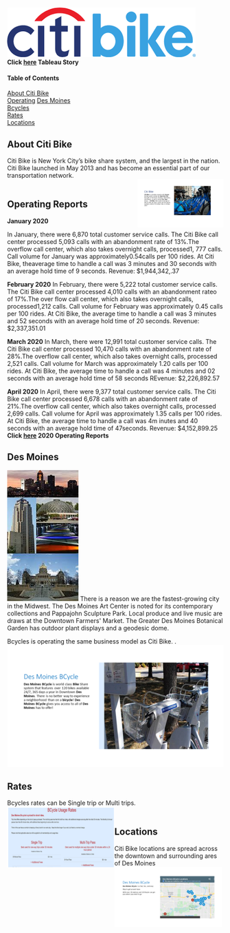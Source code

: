![Header](/pics/Logocb.png)  
**Click [here](https://public.tableau.com/profile/tenley5222#!/vizhome/DesMoines/Fact?publish=yes) Tableau Story**
#### Table of Contents

[About Citi Bike](#about-citi-bike)  
[Operating](#operating) 
[Des Moines](#about-des-moines)   
[Bcycles](#about-bcycles)  
[Rates](#rates)  
[Locations](#locations) 



## About Citi Bike
Citi Bike is New York City’s bike share system, and the largest in the nation. Citi Bike launched in May 2013 and has become an essential part of our transportation network.
<br/><img align="right" width="200" src="/pics/CitiBike.png"><br/>

## Operating Reports
**January 2020**

In January, there were 6,870 total customer service calls. The Citi Bike call center processed 5,093 calls with an abandonment rate of 13%.The overflow call center, which also takes overnight calls, processed1, 777 calls. Call volume for January was approximately0.54calls per 100 rides. At Citi Bike, theaverage time to handle a call was 3 minutes and 30 seconds with an average hold time of 9 seconds. 
Revenue: $1,944,342,.37

**February 2020**
In February, there were 5,222 total customer service calls. The Citi Bike call center processed 4,010 calls with an abandonment rateo of 17%.The over flow call center, which also takes overnight calls, processed1,212 calls. Call volume for February was approximately 0.45 calls per 100 rides. At Citi Bike, the average time to handle a call was 3 minutes and 52 seconds with an average hold time of 20 seconds.
Revenue:  $2,337,351.01

**March 2020**
In March, there were 12,991 total customer service calls. The Citi Bike call center processed 10,470 calls with an abandonment rate of 28%.The overflow call center, which also takes overnight calls, processed 2,521 calls. Call volume for March was approximately 1.20 calls per 100 rides. At Citi Bike, the average time to handle a call was 4 minutes and 02 seconds with an average hold time of 58 seconds
REvenue: $2,226,892.57

**April 2020**
In April, there were 9,377 total customer service calls. The Citi Bike call center processed 6,678 calls with an abandonment rate of 21%.The overflow call center, which also takes overnight calls, processed 2,699 calls. Call volume for April was approximately 1.35 calls per 100 rides. At Citi Bike, the average time to handle a call was 4m inutes and 40 seconds with an average hold time of 47seconds.
Revenue: $4,152,899.25
**Click [here](https://public.tableau.com/profile/tenley5222#!/vizhome/DesMoines/Fact?publish=yes) 2020 Operating Reports**

## Des Moines
![](/pics/Desmoins.png)
There is a reason we are the fastest-growing city in the Midwest. The Des Moines Art Center is noted for its contemporary collections and Pappajohn Sculpture Park. Local produce and live music are draws at the Downtown Farmers' Market. The Greater Des Moines Botanical Garden has outdoor plant displays and a geodesic dome.

Bcycles is operating the same business model as Citi Bike. .
![](/pics/Bcycle.png)

## Rates
Bcycles rates can be Single trip or Multi trips.  
 <img align="left" width="250" src="/pics/Rates.png"><br/> 

 ## Locations
 Citi Bike locations are spread across the downtown and surrounding ares of Des Moines
<img align="left" width="250" src="/pics/locations.png"><br/> 
